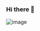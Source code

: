 ### Hi there 👋
![image](https://camo.githubusercontent.com/5699ef22299a6c444493498e91a642995478d80c8d557b45f7c603b6e7610018/68747470733a2f2f6769746875622d726561646d652d73746174732e76657263656c2e6170702f6170693f757365726e616d653d436f6d7075746572456c697465267468656d653d6461726b)
<!--
**fynnkunz/fynnkunz** is a ✨ _special_ ✨ repository because its `README.md` (this file) appears on your GitHub profile.

Here are some ideas to get you started:

- 🔭 I’m currently working on ...
- 🌱 I’m currently learning ...
- 👯 I’m looking to collaborate on ...
- 🤔 I’m looking for help with ...
- 💬 Ask me about ...
- 📫 How to reach me: ...
- 😄 Pronouns: ...
- ⚡ Fun fact: ...
-->
